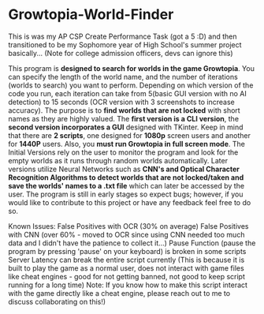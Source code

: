 # Growtopia-World-Finder
This is was my AP CSP Create Performance Task (got a 5 :D) and then transitioned to be my Sophomore year of High School's summer project basically... (Note for college admission officers, devs can ignore this)

This program is **designed to search for worlds in the game Growtopia**. You can specify the length of the world name, and the number of iterations (worlds to search) you want to perform. 
Depending on which version of the code you run, each iteration can take from 5(basic GUI version with no AI detection) to 15 seconds (OCR version with 3 screenshots to increase accuracy). 
The purpose is to **find worlds that are not locked** with short names as they are highly valued.
The **first version is a CLI version**, the **second version incorporates a GUI** designed with TKinter. 
Keep in mind that there are **2 scripts**, one designed for **1080p** screen users and another for **1440P** users. Also, you **must run Growtopia in full screen mode**.
The Initial Versions rely on the user to monitor the program and look for the empty worlds as it runs through random worlds automatically.
Later versions utilize Neural Networks such as **CNN's and Optical Character Recognition Algorithms to detect worlds that are not locked/taken and save the worlds' names to a .txt file** which can later be accessed by the user.
The program is still in early stages so expect bugs; however, if you would like to contribute to this project or have any feedback feel free to do so.

Known Issues:
False Positives with OCR (30% on average)
False Positives with CNN (over 60% - moved to OCR since using CNN needed too much data and I didn't have the patience to collect it...)
Pause Function (pause the program by pressing 'pause' on your keyboard) is broken in some scripts
Server Latency can break the entire script currently (This is because it is built to play the game as a normal user, does not interact with game files like cheat engines - good for not getting banned, not good to keep script running for a long time) Note: If you know how to make this script interact with the game directly like a cheat engine, please reach out to me to discuss collaborating on this!)

